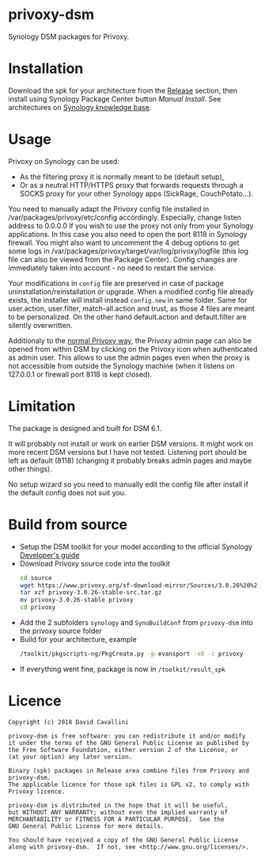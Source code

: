 # privoxy-dsm
Synology DSM packages for Privoxy.

# Installation
Download the spk for your architecture from the [Release](/davidcava/privoxy-dsm/releases) section, then install using Synology Package Center button _Manual Install_. See  architectures on [Synology knowledge base](https://www.synology.com/en-us/knowledgebase/DSM/tutorial/General/What_kind_of_CPU_does_my_NAS_have).

# Usage
Privoxy on Synology can be used:
- As the filtering proxy it is normally meant to be (default setup),
- Or as a neutral HTTP/HTTPS proxy that forwards requests through a SOCKS proxy for your other Synology apps (SickRage, CouchPotato...).

You need to manually adapt the Privoxy config file installed in /var/packages/privoxy/etc/config accordingly.
Especially, change listen address to 0.0.0.0 if you wish to use the proxy not only from your Synology applications. In this case you also need to open the port 8118 in Synology firewall.
You might also want to uncomment the 4 debug options to get some logs in /var/packages/privoxy/target/var/log/privoxy/logfile (this log file can also be viewed from the Package Center).
Config changes are immediately taken into account - no need to restart the service.

Your modifications in `config` file are preserved in case of package uninstallation/reinstallation or upgrade. When a modified config file already exists, the installer will install instead `config.new` in same folder. Same for user.action, user.filter, match-all.action and trust, as those 4 files are meant to be personalized. On the other hand default.action and default.filter are silently overwritten.

Additionaly to the [normal Privoxy way](https://www.privoxy.org/user-manual/configuration.html), the Privoxy admin page can also be opened from within DSM by clicking on the Privoxy icon when authenticated as admin user. This allows to use the admin pages even when the proxy is not accessible from outside the Synology machine (when it listens on 127.0.0.1 or firewall port 8118 is kept closed).

# Limitation
The package is designed and built for DSM 6.1.

It will probably not install or work on earlier DSM versions.
It might work on more recent DSM versions but I have not tested.
Listening port should be left as default (8118) (changing it probably breaks admin pages and maybe other things).

No setup wizard so you need to manually edit the config file after install if the default config does not suit you.

# Build from source
- Setup the DSM toolkit for your model according to the official Synology [Developer's guide](https://developer.synology.com/developer-guide/)
- Download Privoxy source code into the toolkit
  ```sh
  cd source
  wget https://www.privoxy.org/sf-download-mirror/Sources/3.0.26%20%28stable%29/privoxy-3.0.26-stable-src.tar.gz
  tar xzf privoxy-3.0.26-stable-src.tar.gz
  mv privoxy-3.0.26-stable privoxy
  cd privoxy
  ```
- Add the 2 subfolders `synology` and `SynoBuildConf` from `privoxy-dsm` into the privoxy source folder
- Build for your architecture, example
  ```sh
  /toolkit/pkgscripts-ng/PkgCreate.py -p evansport -x0 -c privoxy
  ```
- If everything went fine, package is now in `/toolkit/result_spk`

# Licence
    Copyright (c) 2018 David Cavallini

    privoxy-dsm is free software: you can redistribute it and/or modify
    it under the terms of the GNU General Public License as published by
    the Free Software Foundation, either version 2 of the License, or
    (at your option) any later version.
    
    Binary (spk) packages in Release area combine files from Privoxy and privoxy-dsm.
    The applicable licence for those spk files is GPL v2, to comply with Privoxy licence.

    privoxy-dsm is distributed in the hope that it will be useful,
    but WITHOUT ANY WARRANTY; without even the implied warranty of
    MERCHANTABILITY or FITNESS FOR A PARTICULAR PURPOSE.  See the
    GNU General Public License for more details.

    You should have received a copy of the GNU General Public License
    along with privoxy-dsm.  If not, see <http://www.gnu.org/licenses/>.
